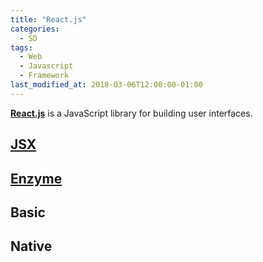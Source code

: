```yaml
---
title: "React.js"
categories:
  - SD
tags:
  - Web
  - Javascript
  - Framework
last_modified_at: 2018-03-06T12:00:00-01:00
---
```


**[React.js](https://reactjs.org/)** is a JavaScript library for building user interfaces.

## [JSX](https://reactjs.org/docs/introducing-jsx.html)

## [Enzyme](https://enzymejs.github.io/enzyme/)

## Basic

## Native
